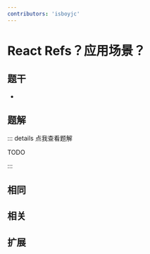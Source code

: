 ```yaml
---
contributors: 'isboyjc'
---
```


# React Refs？应用场景？

## 题干

- 



## 题解

::: details 点我查看题解

  TODO

:::



## 相同


## 相关


## 扩展

